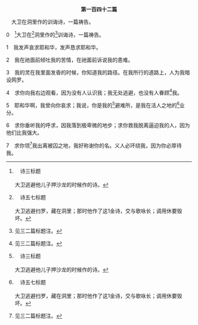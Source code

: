<p style="text-align:center;font-weight:bold;">第一百四十二篇</p>

<a name="0">

<span id="spsm">　大卫在洞里作的训诲诗，一篇祷告。

0　[^a]大卫在[^b]洞里作的[^1]训诲诗，一篇祷告。

[^1]:见三二篇标题注。

[^a]:　诗三标题<br><br>大卫逃避他儿子押沙龙的时候作的诗。

[^b]:　诗五七标题<br><br>大卫逃避扫罗，藏在洞里；那时他作了这1金诗，交与歌咏长；调用休要毁坏。

1　我发声哀求耶和华，发声恳求耶和华。

2　我在祂面前倾吐我的苦情，在祂面前诉说我的患难。

3　我的灵在我里面发昏的时候，你知道我的路径。在我所行的道路上，人为我暗设网罗。

4　求你向我右边观看，因为没有人认识我；我无处逃避，也没有人眷顾[^1]我。

[^1]:直译，我的魂。

5　耶和华啊，我曾向你哀求；我说，你是我的[^a]避难所，是我在活人之地的[^b]业分。

[^a]:　诗十四6<br><br>诗14:6　你们叫困苦人的谋算变为羞辱，然而耶和华是他们的避难所。

[^b]:　诗十六5；七三26；一一九57；哀三24<br><br>诗16:5　耶和华是我的产业，是我杯中的分；我所得的分你为我持守。<br><br>诗73:26　我的肉体和我的心肠衰残，但神是我心里的磐石，又是我的业分，直到永远。<br><br>诗119:57　耶和华是我的业分；我曾说，我要遵守你的言语。<br><br>哀3:24　我的魂说，耶和华是我的分；因此，我要仰望祂。

6　求你垂听我的呼求，因我落到极卑微的地步；求你救我脱离逼迫我的人，因为他们比我强大。

7　求你领[^1]我出离被囚之地，我好称谢你的名。义人必环绕我，因为你必厚待我。

[^1]:直译，我的魂。


